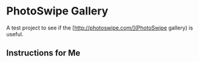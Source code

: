 # PhotoSwipe Gallery
A test project to see if the [http://photoswipe.com/](PhotoSwipe gallery) is
useful.

## Instructions for Me
